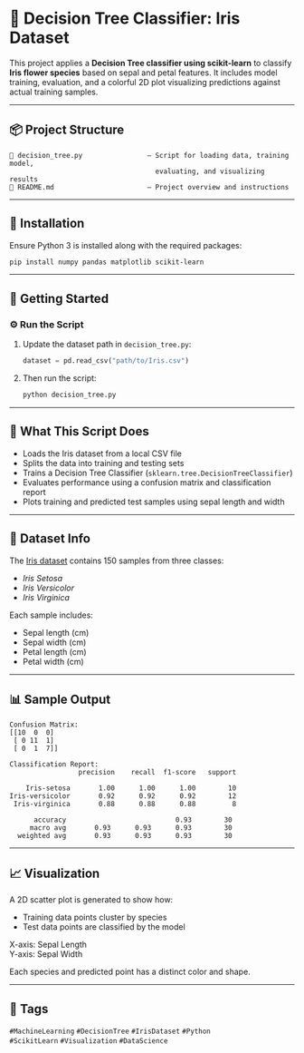 # 🌿 Decision Tree Classifier: Iris Dataset

This project applies a **Decision Tree classifier using scikit-learn**
to classify **Iris flower species** based on sepal and petal features.
It includes model training, evaluation, and a colorful 2D plot
visualizing predictions against actual training samples.

---

## 📦 Project Structure

```
📁 decision_tree.py                – Script for loading data, training model,
                                    evaluating, and visualizing results  
📁 README.md                       – Project overview and instructions  
```

---

## 🔧 Installation

Ensure Python 3 is installed along with the required packages:

```bash
pip install numpy pandas matplotlib scikit-learn
```

---

## 🚀 Getting Started

### ⚙️ Run the Script

1. Update the dataset path in `decision_tree.py`:
   ```python
   dataset = pd.read_csv("path/to/Iris.csv")
   ```
2. Then run the script:
   ```bash
   python decision_tree.py
   ```

---

## 🧠 What This Script Does

- Loads the Iris dataset from a local CSV file
- Splits the data into training and testing sets
- Trains a Decision Tree Classifier (`sklearn.tree.DecisionTreeClassifier`)
- Evaluates performance using a confusion matrix and classification report
- Plots training and predicted test samples using sepal length and width

---

## 🌼 Dataset Info

The [Iris dataset](https://archive.ics.uci.edu/ml/datasets/iris)
contains 150 samples from three classes:
- *Iris Setosa*
- *Iris Versicolor*
- *Iris Virginica*

Each sample includes:
- Sepal length (cm)
- Sepal width (cm)
- Petal length (cm)
- Petal width (cm)

---

## 📊 Sample Output

```
Confusion Matrix:
[[10  0  0]
 [ 0 11  1]
 [ 0  1  7]]

Classification Report:
                 precision    recall  f1-score   support

    Iris-setosa       1.00      1.00      1.00        10
Iris-versicolor       0.92      0.92      0.92        12
 Iris-virginica       0.88      0.88      0.88         8

      accuracy                           0.93        30
     macro avg       0.93      0.93      0.93        30
  weighted avg       0.93      0.93      0.93        30
```

---

## 📈 Visualization

A 2D scatter plot is generated to show how:
- Training data points cluster by species  
- Test data points are classified by the model  

X-axis: Sepal Length  
Y-axis: Sepal Width  

Each species and predicted point has a distinct color and shape.

---

## 🔖 Tags

`#MachineLearning` `#DecisionTree` `#IrisDataset` `#Python`  
`#ScikitLearn` `#Visualization` `#DataScience`
